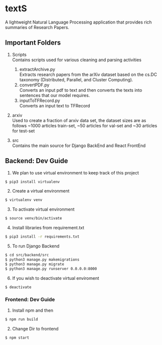 # textS

A lightweight Natural Language Processing application that
provides rich summaries of Research Papers.

## Important Folders
1. Scripts<br>
Contains scripts used for various cleaning and parsing activities
    1. extractArchive.py <br>
    Extracts research papers from the arXiv dataset based on the cs.DC taxonomy 
(Distributed, Parallel, and Cluster Computing).
    2. convertPDF.py <br>
Converts an input pdf to text and then converts the texts into sentences that 
our model requires.
    3. inputToTFRecord.py <br>
Converts an input text to TFRecord

2. arxiv <br>
Used to create a fraction of arxiv data set, the dataset sizes are as follows
~1000 articles train-set, ~50 articles for val-set and ~30 articles for 
test-set<br>

3. src <br>
Contains the main source for Django BackEnd and React FrontEnd

## Backend: Dev Guide

1. We plan to use virtual environment to keep track of this project
```bash
$ pip3 install virtualenv
```

2. Create a virtual environment
```bash
$ virtualenv venv
```

3. To activate virtual environment
```bash
$ source venv/bin/activate
```

4. Install libraries from requirement.txt
```bash
$ pip3 install -r requirements.txt
```

5. To run Django Backend
```bash
$ cd src/backend/src
$ python3 manage.py makemigrations
$ python3 manage.py migrate
$ python3 manage.py runserver 0.0.0.0:8000
```

6. If you wish to deactivate virtual enviroment
```bash
$ deactivate
```
### Frontend: Dev Guide

1. Install npm and then
```bash
$ npm run build
```

2. Change Dir to frontend
```bash
$ npm start
```